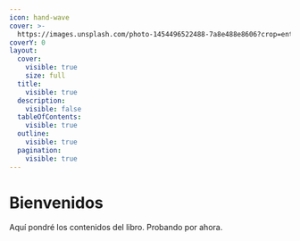 ```yaml
---
icon: hand-wave
cover: >-
  https://images.unsplash.com/photo-1454496522488-7a8e488e8606?crop=entropy&cs=srgb&fm=jpg&ixid=M3wxOTcwMjR8MHwxfHNlYXJjaHwyfHxtb3VudGFpbnxlbnwwfHx8fDE3NDU5MzA2MDh8MA&ixlib=rb-4.0.3&q=85
coverY: 0
layout:
  cover:
    visible: true
    size: full
  title:
    visible: true
  description:
    visible: false
  tableOfContents:
    visible: true
  outline:
    visible: true
  pagination:
    visible: true
---
```


# Bienvenidos

Aquí pondré los contenidos del libro. Probando por ahora.
